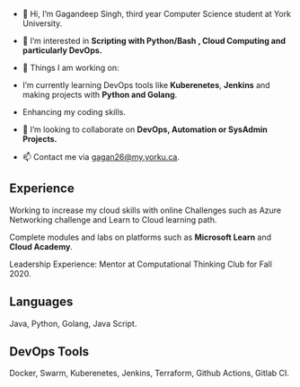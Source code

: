 
- 👋 Hi, I’m Gagandeep Singh, third year Computer Science student at York University.


- 👀 I’m interested in __Scripting with Python/Bash , Cloud Computing and particularly DevOps.__
 
- 🌱 Things I am working on:
 
- I’m currently learning DevOps tools like __Kuberenetes__, __Jenkins__ and making projects with __Python and Golang__.
- Enhancing my coding skills.

- 💞️ I’m looking to collaborate on __DevOps, Automation or SysAdmin Projects.__

- 📫 Contact me via gagan26@my.yorku.ca.


## Experience

Working to increase my cloud skills with online Challenges such as Azure Networking challenge and Learn to Cloud learning path.

Complete modules and labs on platforms such as __Microsoft Learn__ and __Cloud Academy__.

Leadership Experience: Mentor at Computational Thinking Club for Fall 2020.


## Languages 

Java, Python, Golang, Java Script.

## DevOps Tools

Docker, Swarm, Kuberenetes, Jenkins, Terraform, Github Actions, Gitlab CI.


<!---
Gagan2699/Gagan2699 is a ✨ special ✨ repository because its `README.md` (this file) appears on your GitHub profile.
You can click the Preview link to take a look at your changes.
--->

